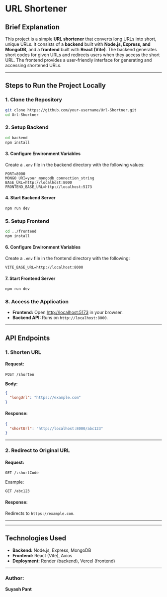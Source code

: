 # URL Shortener

## Brief Explanation
This project is a simple **URL shortener** that converts long URLs into short, unique URLs. It consists of a **backend** built with **Node.js, Express, and MongoDB**, and a **frontend** built with **React (Vite)**. The backend generates short codes for given URLs and redirects users when they access the short URL. The frontend provides a user-friendly interface for generating and accessing shortened URLs.

---

## Steps to Run the Project Locally

### **1. Clone the Repository**
```bash
git clone https://github.com/your-username/Url-Shortner.git
cd Url-Shortner
```

### **2. Setup Backend**
```bash
cd backend
npm install
```

#### **3. Configure Environment Variables**
Create a `.env` file in the backend directory with the following values:
```env
PORT=8000
MONGO_URI=your_mongodb_connection_string
BASE_URL=http://localhost:8000
FRONTEND_BASE_URL=http://localhost:5173
```

#### **4. Start Backend Server**
```bash
npm run dev
```

### **5. Setup Frontend**
```bash
cd ../frontend
npm install
```

#### **6. Configure Environment Variables**
Create a `.env` file in the frontend directory with the following:
```env
VITE_BASE_URL=http://localhost:8000
```

#### **7. Start Frontend Server**
```bash
npm run dev
```

### **8. Access the Application**
- **Frontend:** Open [http://localhost:5173](http://localhost:5173) in your browser.
- **Backend API:** Runs on `http://localhost:8000`.

---

## API Endpoints

### **1. Shorten URL**
#### **Request:**
```http
POST /shorten
```
**Body:**
```json
{
  "longUrl": "https://example.com"
}
```

#### **Response:**
```json
{
  "shortUrl": "http://localhost:8000/abc123"
}
```

---

### **2. Redirect to Original URL**
#### **Request:**
```http
GET /:shortCode
```
Example:
```
GET /abc123
```
#### **Response:**
Redirects to `https://example.com`.

---

---

## Technologies Used
- **Backend:** Node.js, Express, MongoDB
- **Frontend:** React (Vite), Axios
- **Deployment:** Render (backend), Vercel (frontend)

---

### **Author:**
**Suyash Pant**